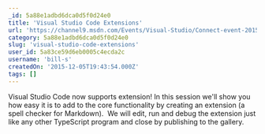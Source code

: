 ```yaml
---
_id: 5a88e1adbd6dca0d5f0d24e0
title: 'Visual Studio Code Extensions'
url: 'https://channel9.msdn.com/Events/Visual-Studio/Connect-event-2015/Visual-Studio-Code-Extensions'
category: 5a88e1adbd6dca0d5f0d24e0
slug: 'visual-studio-code-extensions'
user_id: 5a83ce59d6eb0005c4ecda2c
username: 'bill-s'
createdOn: '2015-12-05T19:43:54.000Z'
tags: []
---
```


Visual Studio Code now supports extension! In this session we'll show you how easy it is to add to the core functionality by creating an extension (a spell checker for Markdown).  We will edit, run and debug the extension just like any other TypeScript program and close by publishing to the gallery.
